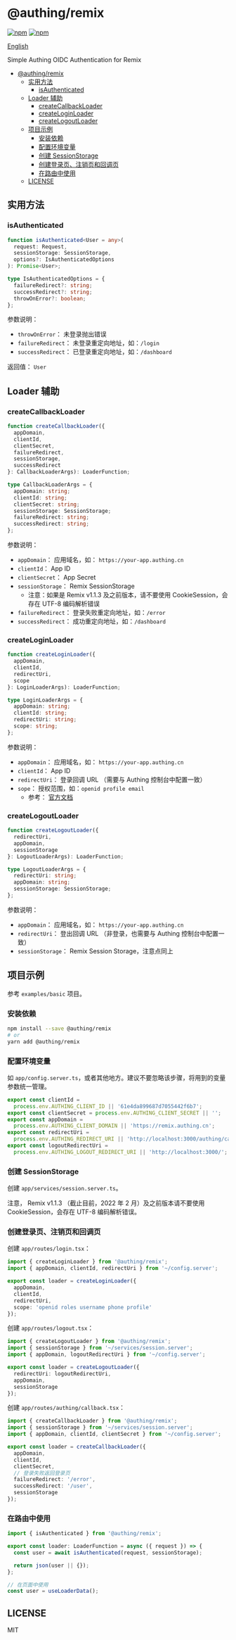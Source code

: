 # @authing/remix

[![npm](https://img.shields.io/npm/v/@authing/remix.svg)](https://npmjs.org/package/@authing/remix) [![npm](https://img.shields.io/npm/dt/@authing/remix.svg)](https://npmjs.org/package/@authing/remix)

[English](./readme.md)

Simple Authing OIDC Authentication for Remix

- [@authing/remix](#authingremix)
  - [实用方法](#实用方法)
    - [isAuthenticated](#isauthenticated)
  - [Loader 辅助](#loader-辅助)
    - [createCallbackLoader](#createcallbackloader)
    - [createLoginLoader](#createloginloader)
    - [createLogoutLoader](#createlogoutloader)
  - [项目示例](#项目示例)
    - [安装依赖](#安装依赖)
    - [配置环境变量](#配置环境变量)
    - [创建 SessionStorage](#创建-sessionstorage)
    - [创建登录页、注销页和回调页](#创建登录页注销页和回调页)
    - [在路由中使用](#在路由中使用)
  - [LICENSE](#license)

## 实用方法

### isAuthenticated

```ts
function isAuthenticated<User = any>(
  request: Request,
  sessionStorage: SessionStorage,
  options?: IsAuthenticatedOptions
): Promise<User>;

type IsAuthenticatedOptions = {
  failureRedirect?: string;
  successRedirect?: string;
  throwOnError?: boolean;
};
```

参数说明：

- `throwOnError`： 未登录抛出错误
- `failureRedirect`： 未登录重定向地址，如：`/login`
- `successRedirect`： 已登录重定向地址，如：`/dashboard`

返回值： `User`

## Loader 辅助

### createCallbackLoader

```ts
function createCallbackLoader({
  appDomain,
  clientId,
  clientSecret,
  failureRedirect,
  sessionStorage,
  successRedirect
}: CallbackLoaderArgs): LoaderFunction;

type CallbackLoaderArgs = {
  appDomain: string;
  clientId: string;
  clientSecret: string;
  sessionStorage: SessionStorage;
  failureRedirect: string;
  successRedirect: string;
};
```

参数说明：

- `appDomain`： 应用域名，如： `https://your-app.authing.cn`
- `clientId`： App ID
- `clientSecret`： App Secret
- `sessionStorage`： Remix SessionStorage
  - 注意：如果是 Remix v1.1.3 及之前版本，请不要使用 CookieSession，会存在 UTF-8 编码解析错误
- `failureRedirect`： 登录失败重定向地址，如：`/error`
- `successRedirect`： 成功重定向地址，如：`/dashboard`

### createLoginLoader

```ts
function createLoginLoader({
  appDomain,
  clientId,
  redirectUri,
  scope
}: LoginLoaderArgs): LoaderFunction;

type LoginLoaderArgs = {
  appDomain: string;
  clientId: string;
  redirectUri: string;
  scope: string;
};
```

参数说明：

- `appDomain`： 应用域名，如： `https://your-app.authing.cn`
- `clientId`： App ID
- `redirectUri`： 登录回调 URL （需要与 Authing 控制台中配置一致）
- `sope`： 授权范围，如：`openid profile email`
  - 参考： [官方文档](https://docs.authing.cn/v2/concepts/oidc-common-questions.html#scope-%E5%8F%82%E6%95%B0%E5%AF%B9%E5%BA%94%E7%9A%84%E7%94%A8%E6%88%B7%E4%BF%A1%E6%81%AF)

### createLogoutLoader

```ts
function createLogoutLoader({
  redirectUri,
  appDomain,
  sessionStorage
}: LogoutLoaderArgs): LoaderFunction;

type LogoutLoaderArgs = {
  redirectUri: string;
  appDomain: string;
  sessionStorage: SessionStorage;
};
```

参数说明：

- `appDomain`： 应用域名，如： `https://your-app.authing.cn`
- `redirectUri`： 登出回调 URL （非登录，也需要与 Authing 控制台中配置一致）
- `sessionStorage`： Remix Session Storage，注意点同上

## 项目示例

参考 `examples/basic` 项目。

### 安装依赖

```bash
npm install --save @authing/remix
# or
yarn add @authing/remix
```

### 配置环境变量

如 `app/config.server.ts`，或者其他地方。建议不要忽略该步骤，将用到的变量参数统一管理。

```ts
export const clientId =
  process.env.AUTHING_CLIENT_ID || '61e4da899687d7055442f6b7';
export const clientSecret = process.env.AUTHING_CLIENT_SECRET || '';
export const appDomain =
  process.env.AUTHING_CLIENT_DOMAIN || 'https://remix.authing.cn';
export const redirectUri =
  process.env.AUTHING_REDIRECT_URI || 'http://localhost:3000/authing/callback';
export const logoutRedirectUri =
  process.env.AUTHING_LOGOUT_REDIRECT_URI || 'http://localhost:3000/';
```

### 创建 SessionStorage

创建 `app/services/session.server.ts`。

注意， Remix v1.1.3 （截止目前，2022 年 2 月）及之前版本请不要使用 CookieSession，会存在 UTF-8 编码解析错误。

### 创建登录页、注销页和回调页

创建 `app/routes/login.tsx`：

```ts
import { createLoginLoader } from '@authing/remix';
import { appDomain, clientId, redirectUri } from '~/config.server';

export const loader = createLoginLoader({
  appDomain,
  clientId,
  redirectUri,
  scope: 'openid roles username phone profile'
});
```

创建 `app/routes/logout.tsx`：

```ts
import { createLogoutLoader } from '@authing/remix';
import { sessionStorage } from '~/services/session.server';
import { appDomain, logoutRedirectUri } from '~/config.server';

export const loader = createLogoutLoader({
  redirectUri: logoutRedirectUri,
  appDomain,
  sessionStorage
});
```

创建 `app/routes/authing/callback.tsx`：

```ts
import { createCallbackLoader } from '@authing/remix';
import { sessionStorage } from '~/services/session.server';
import { appDomain, clientId, clientSecret } from '~/config.server';

export const loader = createCallbackLoader({
  appDomain,
  clientId,
  clientSecret,
  // 登录失败返回登录页
  failureRedirect: '/error',
  successRedirect: '/user',
  sessionStorage
});
```

### 在路由中使用

```ts
import { isAuthenticated } from '@authing/remix';

export const loader: LoaderFunction = async ({ request }) => {
  const user = await isAuthenticated(request, sessionStorage);

  return json(user || {});
};

// 在页面中使用
const user = useLoaderData();
```

## LICENSE

MIT
